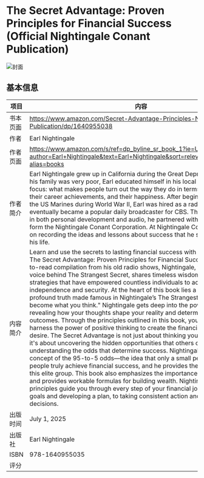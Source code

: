 # The Secret Advantage: Proven Principles for Financial Success (Official Nightingale Conant Publication)

![封面](https://m.media-amazon.com/images/I/71Z+oozE6GL._SY522_.jpg)

## 基本信息

| 项目 | 内容 |
| --- | --- |
| 书本页面 | https://www.amazon.com/Secret-Advantage-Principles-Nightingale-Publication/dp/1640955038 |
| 作者 | Earl Nightingale |
| 作者页面 | https://www.amazon.com/s/ref=dp_byline_sr_book_1?ie=UTF8&field-author=Earl+Nightingale&text=Earl+Nightingale&sort=relevancerank&search-alias=books |
| 作者简介 | Earl Nightingale grew up in California during the Great Depression. Because his family was very poor, Earl educated himself in his local library. His main focus: what makes people turn out the way they do in terms of their wealth, their career achievements, and their happiness.  After beginning his career in the US Marines during World War II, Earl was hired as a radio announcer. He eventually became a popular daily broadcaster for CBS. Through his interest in both personal development and audio, he partnered with Lloyd Conant to form the Nightingale Conant Corporation. At Nightingale Conant, he focused on recording the ideas and lessons about success that he studied throughout his life. |
| 内容简介 | Learn and use the secrets to lasting financial success with Earl Nightingale’s, The Secret Advantage: Proven Principles for Financial Success. In this easy-to-read compilation from his old radio shows, Nightingale, the legendary voice behind The Strangest Secret, shares timeless wisdom and practical strategies that have empowered countless individuals to achieve financial independence and security. At the heart of this book lies a simple yet profound truth made famous in Nightingale’s The Strangest Secret: "You become what you think." Nightingale gets deep into the power of mindset, revealing how your thoughts shape your reality and determine your financial outcomes. Through the principles outlined in this book, you’ll discover how to harness the power of positive thinking to create the financial future you desire. The Secret Advantage is not just about thinking your way to wealth—it's about uncovering the hidden opportunities that others overlook and understanding the odds that determine success. Nightingale introduces the concept of the 95-to-5 odds—the idea that only a small percentage of people truly achieve financial success, and he provides the roadmap to join this elite group. This book also emphasizes the importance of planning ahead and provides workable formulas for building wealth. Nightingale’s proven principles guide you through every step of your financial journey, from setting goals and developing a plan, to taking consistent action and making informed decisions. |
| 出版时间 | July 1, 2025 |
| 出版社 | Earl Nightingale |
| ISBN | 978-1640955035 |
| 评分 |  |